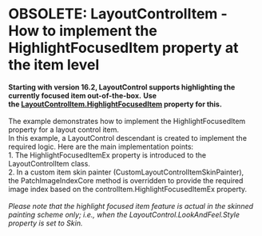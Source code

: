# OBSOLETE: LayoutControlItem - How to implement the HighlightFocusedItem property at the item level


<strong>Starting with version 16.2, LayoutControl supports highlighting the currently focused item out-of-the-box.</strong> <strong>Use the <a href="https://documentation.devexpress.com/#WindowsForms/DevExpressXtraLayoutLayoutControlItem_HighlightFocusedItemtopic">LayoutControlItem.HighlightFocusedItem</a> property for this.</strong><br><br>The example demonstrates how to implement the HighlightFocusedItem property for a layout control item. <br>In this example, a LayoutControl descendant is created to implement the required logic. Here are the main implementation points:<br>1. The HighlightFocusedItemEx property is introduced to the LayoutControlItem class.<br>2. In a custom item skin painter (CustomLayoutControlItemSkinPainter), the PatchImageIndexCore method is overridden to provide the required image index based on the controlItem.HighlightFocusedItemEx property.<br><br><em>Please note that the highlight focused item feature is actual in the skinned painting scheme only; i.e., when the LayoutControl.LookAndFeel.Style property is set to Skin.</em>

<br/>


